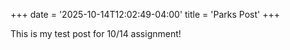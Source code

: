 +++
date = '2025-10-14T12:02:49-04:00'
title = 'Parks Post'
+++

This is my test post for 10/14 assignment!
